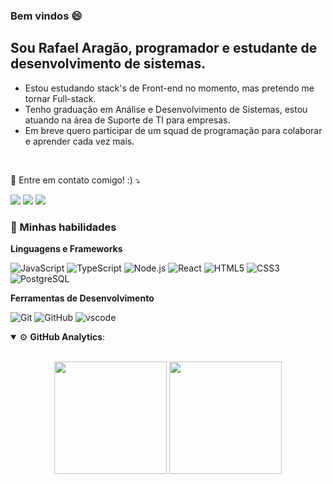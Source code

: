 ### Bem vindos 😄

## Sou Rafael Aragão, programador e estudante de desenvolvimento de sistemas.
- Estou estudando stack's de Front-end no momento, mas pretendo me tornar Full-stack.
- Tenho graduação em Análise e Desenvolvimento de Sistemas, estou atuando na área de Suporte de TI para empresas.
- Em breve quero participar de um squad de programação para colaborar e aprender cada vez mais.
</br>

<p align="left">
  💌 Entre em contato comigo! :) ⤵️
</p>

<p align="left">
  <a href="mailto:rafaelfaragao@gmail.com" alt="Gmail">
  <img src="https://img.shields.io/badge/-Gmail-FF0000?style=flat-square&labelColor=FF0000&logo=gmail&logoColor=white&link=(mailto:rafaelfaragao@gmail.com" /></a>

  <a href="https://www.linkedin.com/in/rafaelfaragao/" alt="Linkedin">
  <img src="https://img.shields.io/badge/-Linkedin-0e76a8?style=flat-square&logo=Linkedin&logoColor=white&link=https://www.linkedin.com/in/rafaelfaragao/" /></a>

  <a href="https://api.whatsapp.com/send?phone=5587991042986" alt="WhatsApp">
  <img src="https://img.shields.io/badge/-WhatsApp-25d366?style=flat-square&labelColor=25d366&logo=whatsapp&logoColor=white&link=https://api.whatsapp.com/send?phone=5587991042986"/></a>
</p>

<h3> 💪 Minhas habilidades </h3>

<p align="left">
  
**Linguagens e Frameworks**

 ![JavaScript](https://img.shields.io/badge/JavaScript-F7DF1E?style=for-the-badge&logo=javascript&logoColor=black)
 ![TypeScript](https://img.shields.io/badge/TypeScript-007ACC?style=for-the-badge&logo=typescript&logoColor=white)
 ![Node.js](https://img.shields.io/badge/Node.js-43853D?style=for-the-badge&logo=node-dot-js&logoColor=white)
 ![React](https://img.shields.io/badge/React-20232A?style=for-the-badge&logo=react&logoColor=61DAFB)
 ![HTML5](https://img.shields.io/badge/HTML5-E34F26?style=for-the-badge&logo=html5&logoColor=white)
 ![CSS3](https://img.shields.io/badge/CSS3-1572B6?style=for-the-badge&logo=css3&logoColor=white)
 ![PostgreSQL](https://img.shields.io/badge/PostgreSQL-316192?style=for-the-badge&logo=postgresql&logoColor=white) 

**Ferramentas de Desenvolvimento** 

 ![Git](https://img.shields.io/badge/Git-F05032?style=for-the-badge&logo=git&logoColor=white)
 ![GitHub](https://img.shields.io/badge/GitHub-100000?style=for-the-badge&logo=github&logoColor=white) 
 ![vscode](https://img.shields.io/badge/Visual_Studio_Code-0078D4?style=for-the-badge&logo=visual%20studio%20code&logoColor=white)
</p>

<details open>
    <summary>⚙ <b>GitHub Analytics</b>: </summary>
    <br>
    <p align="center">
      <img height="180em" src="https://github-readme-stats-eight-theta.vercel.app/api?username=rafaelfaragao&show_icons=true&theme=tokyonight&include_all_commits=true&count_private=true"/>
        <img height="180em" src="https://github-readme-stats-eight-theta.vercel.app/api/top-langs/?username=rafaelfaragao&layout=compact&langs_count=8&theme=tokyonight&include_all_commits=true&count_private=true"/>
    </p>
</details>
